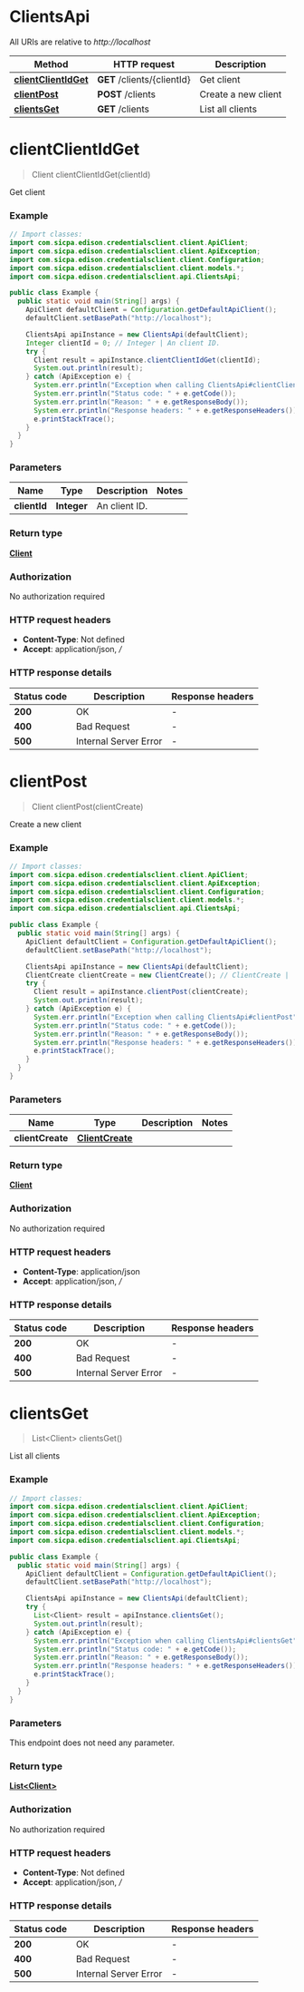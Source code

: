 # ClientsApi

All URIs are relative to *http://localhost*

Method | HTTP request | Description
------------- | ------------- | -------------
[**clientClientIdGet**](ClientsApi.md#clientClientIdGet) | **GET** /clients/{clientId} | Get client
[**clientPost**](ClientsApi.md#clientPost) | **POST** /clients | Create a new client
[**clientsGet**](ClientsApi.md#clientsGet) | **GET** /clients | List all clients


<a name="clientClientIdGet"></a>
# **clientClientIdGet**
> Client clientClientIdGet(clientId)

Get client

### Example
```java
// Import classes:
import com.sicpa.edison.credentialsclient.client.ApiClient;
import com.sicpa.edison.credentialsclient.client.ApiException;
import com.sicpa.edison.credentialsclient.client.Configuration;
import com.sicpa.edison.credentialsclient.client.models.*;
import com.sicpa.edison.credentialsclient.api.ClientsApi;

public class Example {
  public static void main(String[] args) {
    ApiClient defaultClient = Configuration.getDefaultApiClient();
    defaultClient.setBasePath("http://localhost");

    ClientsApi apiInstance = new ClientsApi(defaultClient);
    Integer clientId = 0; // Integer | An client ID.
    try {
      Client result = apiInstance.clientClientIdGet(clientId);
      System.out.println(result);
    } catch (ApiException e) {
      System.err.println("Exception when calling ClientsApi#clientClientIdGet");
      System.err.println("Status code: " + e.getCode());
      System.err.println("Reason: " + e.getResponseBody());
      System.err.println("Response headers: " + e.getResponseHeaders());
      e.printStackTrace();
    }
  }
}
```

### Parameters

Name | Type | Description  | Notes
------------- | ------------- | ------------- | -------------
 **clientId** | **Integer**| An client ID. |

### Return type

[**Client**](Client.md)

### Authorization

No authorization required

### HTTP request headers

 - **Content-Type**: Not defined
 - **Accept**: application/json, */*

### HTTP response details
| Status code | Description | Response headers |
|-------------|-------------|------------------|
**200** | OK |  -  |
**400** | Bad Request |  -  |
**500** | Internal Server Error |  -  |

<a name="clientPost"></a>
# **clientPost**
> Client clientPost(clientCreate)

Create a new client

### Example
```java
// Import classes:
import com.sicpa.edison.credentialsclient.client.ApiClient;
import com.sicpa.edison.credentialsclient.client.ApiException;
import com.sicpa.edison.credentialsclient.client.Configuration;
import com.sicpa.edison.credentialsclient.client.models.*;
import com.sicpa.edison.credentialsclient.api.ClientsApi;

public class Example {
  public static void main(String[] args) {
    ApiClient defaultClient = Configuration.getDefaultApiClient();
    defaultClient.setBasePath("http://localhost");

    ClientsApi apiInstance = new ClientsApi(defaultClient);
    ClientCreate clientCreate = new ClientCreate(); // ClientCreate | 
    try {
      Client result = apiInstance.clientPost(clientCreate);
      System.out.println(result);
    } catch (ApiException e) {
      System.err.println("Exception when calling ClientsApi#clientPost");
      System.err.println("Status code: " + e.getCode());
      System.err.println("Reason: " + e.getResponseBody());
      System.err.println("Response headers: " + e.getResponseHeaders());
      e.printStackTrace();
    }
  }
}
```

### Parameters

Name | Type | Description  | Notes
------------- | ------------- | ------------- | -------------
 **clientCreate** | [**ClientCreate**](ClientCreate.md)|  |

### Return type

[**Client**](Client.md)

### Authorization

No authorization required

### HTTP request headers

 - **Content-Type**: application/json
 - **Accept**: application/json, */*

### HTTP response details
| Status code | Description | Response headers |
|-------------|-------------|------------------|
**200** | OK |  -  |
**400** | Bad Request |  -  |
**500** | Internal Server Error |  -  |

<a name="clientsGet"></a>
# **clientsGet**
> List&lt;Client&gt; clientsGet()

List all clients

### Example
```java
// Import classes:
import com.sicpa.edison.credentialsclient.client.ApiClient;
import com.sicpa.edison.credentialsclient.client.ApiException;
import com.sicpa.edison.credentialsclient.client.Configuration;
import com.sicpa.edison.credentialsclient.client.models.*;
import com.sicpa.edison.credentialsclient.api.ClientsApi;

public class Example {
  public static void main(String[] args) {
    ApiClient defaultClient = Configuration.getDefaultApiClient();
    defaultClient.setBasePath("http://localhost");

    ClientsApi apiInstance = new ClientsApi(defaultClient);
    try {
      List<Client> result = apiInstance.clientsGet();
      System.out.println(result);
    } catch (ApiException e) {
      System.err.println("Exception when calling ClientsApi#clientsGet");
      System.err.println("Status code: " + e.getCode());
      System.err.println("Reason: " + e.getResponseBody());
      System.err.println("Response headers: " + e.getResponseHeaders());
      e.printStackTrace();
    }
  }
}
```

### Parameters
This endpoint does not need any parameter.

### Return type

[**List&lt;Client&gt;**](Client.md)

### Authorization

No authorization required

### HTTP request headers

 - **Content-Type**: Not defined
 - **Accept**: application/json, */*

### HTTP response details
| Status code | Description | Response headers |
|-------------|-------------|------------------|
**200** | OK |  -  |
**400** | Bad Request |  -  |
**500** | Internal Server Error |  -  |

